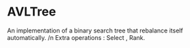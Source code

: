 # AVLTree
An implementation of a binary search tree that rebalance itself automatically. /n
Extra operations : Select , Rank.
